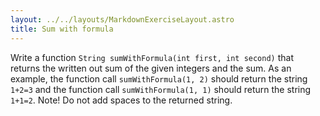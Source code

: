 ```yaml
---
layout: ../../layouts/MarkdownExerciseLayout.astro
title: Sum with formula
---
```


Write a function `String sumWithFormula(int first, int second)` that returns the written out sum of the given integers and the sum. As an example, the function call `sumWithFormula(1, 2)` should return the string `1+2=3` and the function call `sumWithFormula(1, 1)` should return the string `1+1=2`. Note! Do not add spaces to the returned string.
